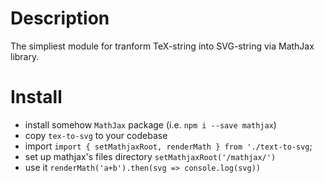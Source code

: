 # Description

The simpliest module for tranform TeX-string into SVG-string via MathJax library.

# Install

- install somehow `MathJax` package (i.e. `npm i --save mathjax`)
- copy `tex-to-svg` to your codebase
- import `import { setMathjaxRoot, renderMath } from './text-to-svg`;
- set up mathjax's files directory `setMathjaxRoot('/mathjax/')`
- use it `renderMath('a+b').then(svg => console.log(svg))`
